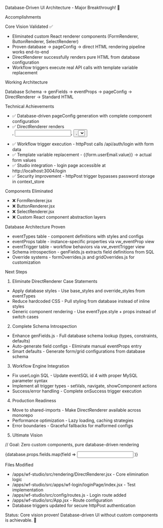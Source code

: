 Database-Driven UI Architecture - Major Breakthrough! 🎉

  Accomplishments

  Core Vision Validated ✅

  - Eliminated custom React renderer components (FormRenderer, ButtonRenderer, SelectRenderer)
  - Proven database → pageConfig → direct HTML rendering pipeline works end-to-end
  - DirectRenderer successfully renders pure HTML from database configuration
  - Workflow triggers execute real API calls with template variable replacement

  Working Architecture

  Database Schema → genFields → eventProps → pageConfig → DirectRenderer → Standard HTML

  Technical Achievements

  - ✅ Database-driven pageConfig generation with complete component configuration
  - ✅ DirectRenderer renders <form>, <input>, <button>, <select> without custom components
  - ✅ Workflow trigger execution - httpPost calls /api/auth/login with form data
  - ✅ Template variable replacement - {{form.userEmail.value}} → actual form values
  - ✅ Studio integration - login page accessible at http://localhost:3004/login
  - ✅ Security improvement - httpPost trigger bypasses password storage in context_store

  Components Eliminated

  - ❌ FormRenderer.jsx
  - ❌ ButtonRenderer.jsx
  - ❌ SelectRenderer.jsx
  - ❌ Custom React component abstraction layers

  Database Architecture Proven

  - eventTypes table - component definitions with styles and configs
  - eventProps table - instance-specific properties via vw_eventProp view
  - eventTrigger table - workflow behaviors via vw_eventTrigger view
  - Schema introspection - genFields.js extracts field definitions from SQL
  - Override systems - formOverrides.js and gridOverrides.js for customization

  Next Steps

  1. Eliminate DirectRenderer Case Statements

  - Apply database styles - Use base_styles and override_styles from eventTypes
  - Reduce hardcoded CSS - Pull styling from database instead of inline styles
  - Generic component rendering - Use eventType.style + props instead of switch cases

  2. Complete Schema Introspection

  - Enhance genFields.js - Full database schema lookup (types, constraints, defaults)
  - Auto-generate field configs - Eliminate manual eventProps entry
  - Smart defaults - Generate form/grid configurations from database schema

  3. Workflow Engine Integration

  - Fix userLogin SQL - Update eventSQL id 4 with proper MySQL parameter syntax
  - Implement all trigger types - setVals, navigate, showComponent actions
  - Success/error handling - Complete onSuccess trigger execution

  4. Production Readiness

  - Move to shared-imports - Make DirectRenderer available across monorepo
  - Performance optimization - Lazy loading, caching strategies
  - Error boundaries - Graceful fallbacks for malformed configs

  5. Ultimate Vision

  // Goal: Zero custom components, pure database-driven rendering
  <div style={database.eventType.style}>
    {database.props.fields.map(field =>
      <input style={database.fieldStyle} {...database.fieldConfig} />
    )}
  </div>

  Files Modified

  - /apps/wf-studio/src/rendering/DirectRenderer.jsx - Core elimination logic
  - /apps/wf-studio/src/apps/wf-login/loginPage/index.jsx - Test implementation
  - /apps/wf-studio/src/config/routes.js - Login route added
  - /apps/wf-studio/src/App.jsx - Route configuration
  - Database triggers updated for secure httpPost authentication

  Status: Core vision proven! Database-driven UI without custom components is achievable. 🚀